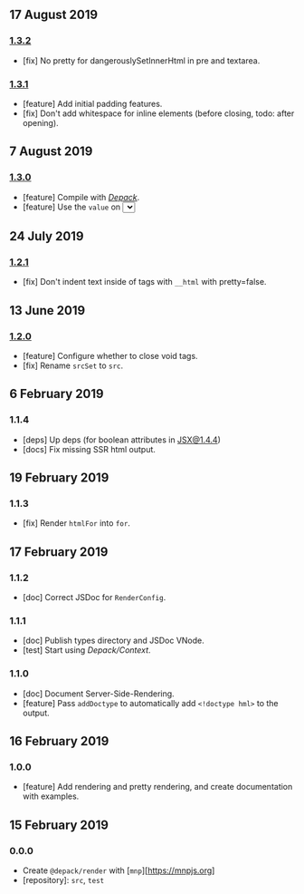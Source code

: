 ## 17 August 2019

### [1.3.2](https://github.com/dpck/render/compare/v1.3.1...v1.3.2)

- [fix] No pretty for dangerouslySetInnerHtml in pre and textarea.

### [1.3.1](https://github.com/dpck/render/compare/v1.3.0...v1.3.1)

- [feature] Add initial padding features.
- [fix] Don't add whitespace for inline elements (before closing, todo: after opening).

## 7 August 2019

### [1.3.0](https://github.com/dpck/render/compare/v1.2.1...v1.3.0)

- [feature] Compile with [_Depack_](https://compiler.page).
- [feature] Use the `value` on _<select>_ elements to select an option.

## 24 July 2019

### [1.2.1](https://github.com/dpck/render/compare/v1.2.0...v1.2.1)

- [fix] Don't indent text inside of tags with `__html` with pretty=false.

## 13 June 2019

### [1.2.0](https://github.com/dpck/render/compare/v1.1.4...v1.2.0)

- [feature] Configure whether to close void tags.
- [fix] Rename `srcSet` to `src`.

## 6 February 2019

### 1.1.4

- [deps] Up deps (for boolean attributes in JSX@1.4.4)
- [docs] Fix missing SSR html output.

## 19 February 2019

### 1.1.3

- [fix] Render `htmlFor` into `for`.

## 17 February 2019

### 1.1.2

- [doc] Correct JSDoc for `RenderConfig`.

### 1.1.1

- [doc] Publish types directory and JSDoc VNode.
- [test] Start using _Depack/Context_.

### 1.1.0

- [doc] Document Server-Side-Rendering.
- [feature] Pass `addDoctype` to automatically add `<!doctype hml>` to the output.

## 16 February 2019

### 1.0.0

- [feature] Add rendering and pretty rendering, and create documentation with examples.

## 15 February 2019

### 0.0.0

- Create `@depack/render` with [`mnp`][https://mnpjs.org]
- [repository]: `src`, `test`
